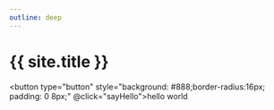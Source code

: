 ```yaml
---
outline: deep
---
```


<script setup>
import { useData } from 'vitepress'

const { site, theme, page, frontmatter } = useData()

function sayHello() {
    alert('hello world')
}
</script>

<h1>{{ site.title }}</h1>

<button type="button" style="background: #888;border-radius:16px; padding: 0 8px;" @click="sayHello">hello world</button>